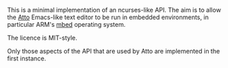 This is a minimal implementation of an ncurses-like API.
The aim is to allow the [Atto](https://github.com/hughbarney/atto) Emacs-like text editor to be run in embedded environments,
in particular ARM's [mbed](https://www.mbed.com) operating system.

The licence is MIT-style.

Only those aspects of the API that are used by Atto are implemented in the first instance.
